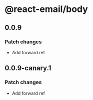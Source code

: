 # @react-email/body

## 0.0.9

### Patch changes

- Add forward ref

## 0.0.9-canary.1

### Patch changes

- Add forward ref

